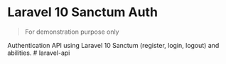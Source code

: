 # Laravel 10 Sanctum Auth

> For demonstration purpose only

Authentication API using Laravel 10 Sanctum (register, login, logout) and abilities.
#   l a r a v e l - a p i  
 